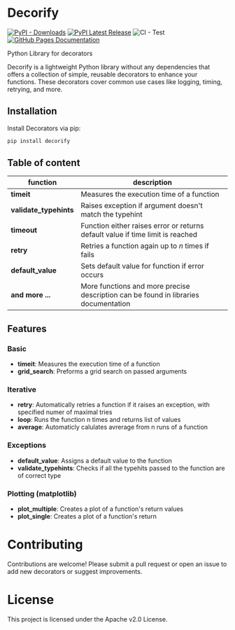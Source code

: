 # Decorify 
[![PyPI - Downloads](https://img.shields.io/pypi/dm/decorify)](https://pypi.org/project/decorify/)
[![PyPI Latest Release](https://img.shields.io/pypi/v/decorify.svg)](https://pypi.org/project/decorify/)
![CI - Test](https://github.com/Dawid64/decorify/actions/workflows/python-app.yml/badge.svg)
[![GitHub Pages Documentation](https://img.shields.io/badge/GitHub_Pages-Documentation-blue)](https://dawid64.github.io/decorify/)

Python Library for decorators

Decorify  is a lightweight Python library without any dependencies that offers a collection of simple, reusable decorators to enhance your functions. These decorators cover common use cases like logging, timing, retrying, and more. 

## Installation
Install Decorators via pip:

```bash
pip install decorify 
```

## Table of content

| function | description |
| --- | --- |
| **timeit** | Measures the execution time of a function |
| **validate_typehints** | Raises exception if argument doesn't match the typehint |
| **timeout** | Function either raises error or returns default value if time limit is reached |
| **retry** | Retries a function again up to *n* times if fails
| **default_value** | Sets default value for function if error occurs
| **and more ...** | More functions and more precise description can be found in libraries documentation


## Features

### Basic
- **timeit**: Measures the execution time of a function
- **grid_search**: Preforms a grid search on passed arguments

### Iterative
- **retry**: Automatically retries a function if it raises an exception, with specified numer of maximal tries
- **loop**: Runs the function n times and returns list of values
- **average**: Automaticly calulates avrerage from n runs of a function

### Exceptions
- **default_value**: Assigns a default value to the function
- **validate_typehints**: Checks if all the typehits passed to the function are of correct type

### Plotting (matplotlib)
- **plot_multiple**: Creates a plot of a function's return values
- **plot_single**: Creates a plot of a function's return 

# Contributing
Contributions are welcome! Please submit a pull request or open an issue to add new decorators or suggest improvements.

# License
This project is licensed under the Apache v2.0  License.

